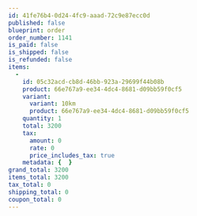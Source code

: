 ```yaml
---
id: 41fe76b4-0d24-4fc9-aaad-72c9e87ecc0d
published: false
blueprint: order
order_number: 1141
is_paid: false
is_shipped: false
is_refunded: false
items:
  -
    id: 05c32acd-cb8d-46bb-923a-29699f44b08b
    product: 66e767a9-ee34-4dc4-8681-d09bb59f0cf5
    variant:
      variant: 10km
      product: 66e767a9-ee34-4dc4-8681-d09bb59f0cf5
    quantity: 1
    total: 3200
    tax:
      amount: 0
      rate: 0
      price_includes_tax: true
    metadata: {  }
grand_total: 3200
items_total: 3200
tax_total: 0
shipping_total: 0
coupon_total: 0
---
```


